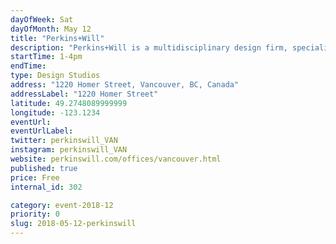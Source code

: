 ```yaml
---
dayOfWeek: Sat
dayOfMonth: May 12
title: "Perkins+Will"
description: "Perkins+Will is a multidisciplinary design firm, specializing in Architectural, Interior, Urban, and Industrial Design with a history of design excellence, particularly in sustainability. <br> <br> Come visit our office where we will have a collection of our recent work as well as a series of discussions and activities regarding transportation futures and the new public realm, including:<br> * Oxford-style Debate: Are autonomous vehicles a force for good or bad?<br> * Collective Movement: mapping Vancouver’s transportation and commute patterns<br> * Exquisite Corpse: help us draw a future vision of Vancouver block by block. "
startTime: 1-4pm
endTime: 
type: Design Studios
address: "1220 Homer Street, Vancouver, BC, Canada"
addressLabel: "1220 Homer Street"
latitude: 49.2748089999999
longitude: -123.1234
eventUrl: 
eventUrlLabel: 
twitter: perkinswill_VAN
instagram: perkinswill_VAN
website: perkinswill.com/offices/vancouver.html
published: true
price: Free
internal_id: 302

category: event-2018-12
priority: 0
slug: 2018-05-12-perkinswill
---
```

